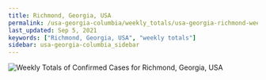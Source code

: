 ```yaml
---
title: Richmond, Georgia, USA
permalink: /usa-georgia-columbia/weekly_totals/usa-georgia-richmond-weekly_totals.html
last_updated: Sep 5, 2021
keywords: ["Richmond, Georgia, USA", "weekly totals"]
sidebar: usa-georgia-columbia_sidebar
---
```


![Weekly Totals of Confirmed Cases for Richmond, Georgia, USA](/covid_tracker/images/graphs/usa-georgia-richmond-weekly_totals_graph.png)

